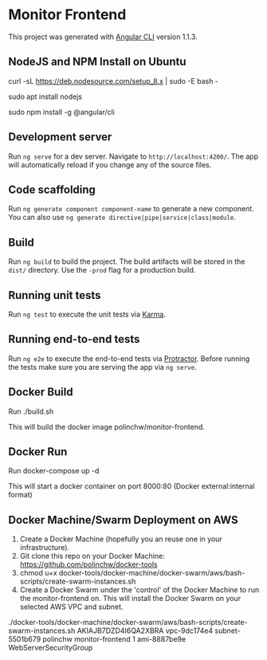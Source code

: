# Monitor Frontend

This project was generated with [Angular CLI](https://github.com/angular/angular-cli) version 1.1.3.

## NodeJS and NPM Install on Ubuntu

curl -sL https://deb.nodesource.com/setup_8.x | sudo -E bash -

sudo apt install nodejs

sudo npm install -g @angular/cli

## Development server

Run `ng serve` for a dev server. Navigate to `http://localhost:4200/`. The app will automatically reload if you change any of the source files.

## Code scaffolding

Run `ng generate component component-name` to generate a new component. You can also use `ng generate directive|pipe|service|class|module`.

## Build

Run `ng build` to build the project. The build artifacts will be stored in the `dist/` directory. Use the `-prod` flag for a production build.

## Running unit tests

Run `ng test` to execute the unit tests via [Karma](https://karma-runner.github.io).

## Running end-to-end tests

Run `ng e2e` to execute the end-to-end tests via [Protractor](http://www.protractortest.org/).
Before running the tests make sure you are serving the app via `ng serve`.

## Docker Build

Run ./build.sh   

This will build the docker image polinchw/monitor-frontend.

## Docker Run

Run docker-compose up -d

This will start a docker container on port 8000:80 (Docker external:internal format)


## Docker Machine/Swarm Deployment on AWS

1. Create a Docker Machine (hopefully you an reuse one in your infrastructure).
2. Git clone this repo on your Docker Machine: https://github.com/polinchw/docker-tools
3. chmod u+x docker-tools/docker-machine/docker-swarm/aws/bash-scripts/create-swarm-instances.sh 
4. Create a Docker Swarm under the 'control' of the Docker Machine to run the monitor-frontend on.  This will install the Docker Swarm on your selected AWS VPC and subnet.
    
  ./docker-tools/docker-machine/docker-swarm/aws/bash-scripts/create-swarm-instances.sh AKIAJB7DZD4I6QA2XBRA <AWS-SECRET-KEY> vpc-9dc174e4 subnet-5501b679 polinchw monitor-frontend 1 ami-8887be9e WebServerSecurityGroup

